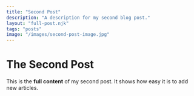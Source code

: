 ```yaml
---
title: "Second Post"
description: "A description for my second blog post."
layout: "full-post.njk"
tags: "posts"
image: "/images/second-post-image.jpg"
---
```

# The Second Post

This is the **full content** of my second post. It shows how easy it is to add new articles.